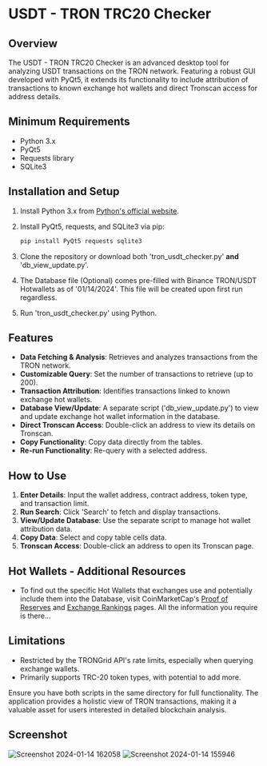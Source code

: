 # USDT - TRON TRC20 Checker

## Overview
The USDT - TRON TRC20 Checker is an advanced desktop tool for analyzing USDT transactions on the TRON network. Featuring a robust GUI developed with PyQt5, it extends its functionality to include attribution of transactions to known exchange hot wallets and direct Tronscan access for address details.

## Minimum Requirements
- Python 3.x
- PyQt5
- Requests library
- SQLite3

## Installation and Setup
1. Install Python 3.x from [Python's official website](https://www.python.org/downloads/).
2. Install PyQt5, requests, and SQLite3 via pip:

   ```bash
   pip install PyQt5 requests sqlite3
   ```
   
3. Clone the repository or download both 'tron_usdt_checker.py' **and** 'db_view_update.py'.
4. The Database file (Optional) comes pre-filled with Binance TRON/USDT Hotwallets as of '01/14/2024'.  This file will be created upon first run regardless.
5. Run 'tron_usdt_checker.py' using Python.

## Features
- **Data Fetching & Analysis**: Retrieves and analyzes transactions from the TRON network.
- **Customizable Query**: Set the number of transactions to retrieve (up to 200).
- **Transaction Attribution**: Identifies transactions linked to known exchange hot wallets.
- **Database View/Update**: A separate script ('db_view_update.py') to view and update exchange hot wallet information in the database.
- **Direct Tronscan Access**: Double-click an address to view its details on Tronscan.
- **Copy Functionality**: Copy data directly from the tables.
- **Re-run Functionality**: Re-query with a selected address.

## How to Use
1. **Enter Details**: Input the wallet address, contract address, token type, and transaction limit.
2. **Run Search**: Click 'Search' to fetch and display transactions.
3. **View/Update Database**: Use the separate script to manage hot wallet attribution data.
4. **Copy Data**: Select and copy table cells data.
5. **Tronscan Access**: Double-click an address to open its Tronscan page.

## Hot Wallets - Additional Resources
- To find out the specific Hot Wallets that exchanges use and potentially include them into the Database, visit CoinMarketCap's [Proof of Reserves](https://coinmarketcap.com/academy/article/cmc-launches-proof-of-reserves) and [Exchange Rankings](https://coinmarketcap.com/rankings/exchanges/) pages.  All the information you require is there...

## Limitations
- Restricted by the TRONGrid API's rate limits, especially when querying exchange wallets.
- Primarily supports TRC-20 token types, with potential to add more.

Ensure you have both scripts in the same directory for full functionality. The application provides a holistic view of TRON transactions, making it a valuable asset for users interested in detailed blockchain analysis.

## Screenshot
![Screenshot 2024-01-14 162058](https://github.com/maccheroncelli/TRON-USDT-CHECKER/assets/154501937/e5a15d0b-3559-4bf5-a464-eabeacc55232)
![Screenshot 2024-01-14 155946](https://github.com/maccheroncelli/TRON-USDT-CHECKER/assets/154501937/740b46a8-9884-4317-8d63-94c49c8fb866)



